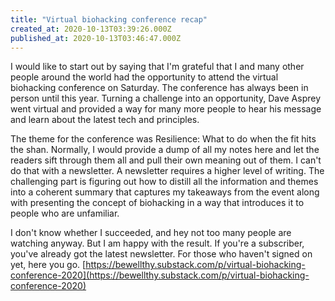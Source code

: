 ```yaml
---
title: "Virtual biohacking conference recap"
created_at: 2020-10-13T03:39:26.000Z
published_at: 2020-10-13T03:46:47.000Z
---
```

I would like to start out by saying that I'm grateful that I and many other people around the world had the opportunity to attend the virtual biohacking conference on Saturday. The conference has always been in person until this year. Turning a challenge into an opportunity, Dave Asprey went virtual and provided a way for many more people to hear his message and learn about the latest tech and principles. 

The theme for the conference was Resilience: What to do when the fit hits the shan. Normally, I would provide a dump of all my notes here and let the readers sift through them all and pull their own meaning out of them. I can't do that with a newsletter. A newsletter requires a higher level of writing. The challenging part is figuring out how to distill all the information and themes into a coherent summary that captures my takeaways from the event along with presenting the concept of biohacking in a way that introduces it to people who are unfamiliar. 

I don't know whether I succeeded, and hey not too many people are watching anyway. But I am happy with the result. If you're a subscriber, you've already got the latest newsletter. For those who haven't signed on yet, here you go. [https://bewellthy.substack.com/p/virtual-biohacking-conference-2020](https://bewellthy.substack.com/p/virtual-biohacking-conference-2020)
